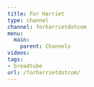 ```yaml
---
title: For Harriet
type: channel
channel: forharrietdotcom
menu:
  main:
    parent: Channels
videos:
tags:
- breadtube
url: /forharrietdotcom/
---
```

